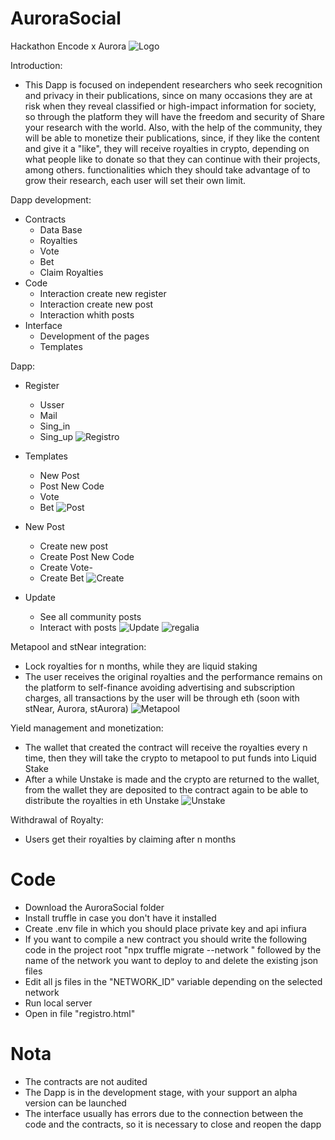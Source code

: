 # AuroraSocial
Hackathon Encode x Aurora
![Logo](https://raw.githubusercontent.com/Tona23/AuroraSocial/main/AuroraSocial.png)

Introduction:
- This Dapp is focused on independent researchers who seek recognition and privacy in their publications, since on many occasions they are at risk when they reveal classified or high-impact information for society, so through the platform they will have the freedom and security of Share your research with the world. Also, with the help of the community, they will be able to monetize their publications, since, if they like the content and give it a "like", they will receive royalties in crypto, depending on what people like to donate so that they can continue with their projects, among others. functionalities which they should take advantage of to grow their research, each user will set their own limit.

Dapp development:
   - Contracts
      - Data Base
      - Royalties
      - Vote
      - Bet
      - Claim Royalties
   - Code
      - Interaction create new register
      - Interaction create new post
      - Interaction whith posts
   - Interface
      - Development of the pages
      - Templates 

Dapp:
   - Register
      - Usser
      - Mail
      - Sing_in
      - Sing_up
![Registro](https://raw.githubusercontent.com/Tona23/AuroraSocial/main/Registro.png)

   - Templates
      - New Post
      - Post New Code
      - Vote
      - Bet
![Post](https://raw.githubusercontent.com/Tona23/AuroraSocial/main/Post.png)

   - New Post
      - Create new post
      - Create Post New Code
      - Create Vote-
      - Create Bet
        ![Create](https://raw.githubusercontent.com/Tona23/AuroraSocial/main/create.png)

   - Update
      - See all community posts
      - Interact with posts
![Update](https://raw.githubusercontent.com/Tona23/AuroraSocial/main/publi.png)
![regalia](https://raw.githubusercontent.com/Tona23/AuroraSocial/main/Regalia.png)


Metapool and stNear integration:
   - Lock royalties for n months, while they are liquid staking
   - The user receives the original royalties and the performance remains on the platform to self-finance avoiding advertising and subscription charges, all transactions by the user will be through eth (soon with stNear, Aurora, stAurora)
![Metapool](https://raw.githubusercontent.com/Tona23/AuroraSocial/main/Metapool.png)

Yield management and monetization:
   - The wallet that created the contract will receive the royalties every n time, then they will take the crypto to metapool to put funds into Liquid Stake
   - After a while Unstake is made and the crypto are returned to the wallet, from the wallet they are deposited to the contract again to be able to distribute the royalties in eth Unstake
![Unstake](https://raw.githubusercontent.com/Tona23/AuroraSocial/main/Unstake.png)

Withdrawal of Royalty:
   - Users get their royalties by claiming after n months

# Code
- Download the AuroraSocial folder
- Install truffle in case you don't have it installed
- Create .env file in which you should place private key and api infiura
- If you want to compile a new contract you should write the following code in the project root "npx truffle migrate --network " followed by the name of the network you want to deploy to and delete the existing json files
- Edit all js files in the "NETWORK_ID" variable depending on the selected network
- Run local server
- Open in file "registro.html"

# Nota
- The contracts are not audited
- The Dapp is in the development stage, with your support an alpha version can be launched
- The interface usually has errors due to the connection between the code and the contracts, so it is necessary to close and reopen the dapp
